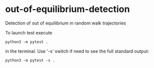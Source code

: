 # out-of-equilibrium-detection
Detection of out of equilibrium in random walk trajectories

To launch test execute

    python3 -m pytest .

in the terminal.
Use '-s' switch if need to see the full standard output:

    python3 -m pytest -s .
